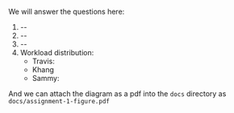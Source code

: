 We will answer the questions here:

1. --
2. --
3. --
4. Workload distribution:
    * Travis:
    * Khang
    * Sammy:

And we can attach the diagram as a pdf into the `docs` directory as `docs/assignment-1-figure.pdf`